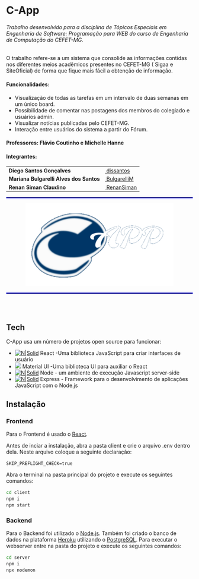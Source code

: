 # C-App
###### _Trabalho desenvolvido para a disciplina de Tópicos Especiais em Engenharia de Software: Programação para WEB do curso de Engenharia de Computação do CEFET-MG._

<p> O trabalho refere-se a um  sistema que consolide as informações contidas nos diferentes meios acadêmicos presentes no CEFET-MG ( Sigaa e SiteOficial) de forma que fique mais fácil a obtenção de informação.</p>

#### Funcionalidades:
- Visualização de todas as tarefas em um intervalo de duas semanas em um único board.
- Possibilidade de comentar nas postagens dos membros do colegiado e usuários admin.
- Visualizar notícias publicadas pelo CEFET-MG.
- Interação entre usuários do sistema a partir do Fórum.

#### Professores: Flávio Coutinho e Michelle Hanne

#### Integrantes:
<table>
  <tr>
   <td><b>Diego Santos Gonçalves</b></td>
   <td><a href="https://github.com/dissantos"><img align="center" src="https://avatars.githubusercontent.com/u/49028141?s=400&v=4" width="25px;" alt=""/> dissantos</a><br/></td>
  </tr>
  <tr>
    <td><b>Mariana Bulgarelli Alves dos Santos</b></td>
    <td><a href="https://github.com/BulgarelliM"><img align="center" src="https://avatars.githubusercontent.com/u/42696123?s=460&u=c7ab48580269b43a0d9e6595fd2fcf65874765db&v=4" width="25px;" alt=""/> BulgarelliM</a><br/></td>
   </tr>
  <tr>
    <td><b>Renan Siman Claudino</b></td>
    <td><a href="https://github.com/RenanSiman"><img align="center" src="https://avatars.githubusercontent.com/u/31517127?s=460&u=9882f9e624feb52b48c5b510b195ac669a7dfef4&v=4" width="25px;" alt=""/> RenanSiman</a><br/></td>
   </tr>
</table>

<hr style="border:1px  solid blue"> </hr>

<p align="center">
  <img src="https://github.com/dissantos/C-App/blob/develop/img/C_App_logo_transparente.svg" width="400px"/>
</p>


<hr style="border:1px  solid blue"> </hr>
<br>
<br>

## Tech

C-App usa um número de projetos open source para funcionar:

- [![N|Solid](https://i.ibb.co/YQxbvs9/Logo192.png)](https://pt-br.reactjs.org/) React -Uma biblioteca JavaScript para criar interfaces de usuário
- <a href="https://mui.com/pt/"><img src="https://user-images.githubusercontent.com/49028141/148274373-d0218e57-fe39-4190-b963-383bc7076dda.png" width="20px"/></a> Material UI -Uma biblioteca UI para auxiliar o React
- [![N|Solid](https://i.ibb.co/thqDk9V/N1-JRs-Fe-B-400x400.png)](https://nodejs.org/en/) Node - um ambiente de execução Javascript server-side
- [![N|Solid](https://i.ibb.co/S0qqQhD/Express-facebook-share.png)](https://expressjs.com/pt-br/) Express - Framework para o desenvolvimento de aplicações JavaScript com o Node.js


## Instalação

### Frontend
Para o Frontend é usado o [React](https://pt-br.reactjs.org/). 

Antes de inciar a instalação, abra a pasta client e crie o arquivo .env dentro dela. Neste arquivo coloque a seguinte declaração:
```
SKIP_PREFLIGHT_CHECK=true
```

Abra o terminal na pasta principal do projeto e execute os seguintes comandos:
```sh
cd client
npm i
npm start
```

### Backend
Para o Backend foi utilizado o [Node.js](https://nodejs.org/en/).
Também foi criado o banco de dados na plataforma [Heroku](https://www.heroku.com/home) utilizando o [PostgreSQL](https://www.postgresql.org).
Para executar o webserver entre na pasta do projeto e execute os seguintes comandos:
```sh
cd server
npm i
npx nodemon
```
